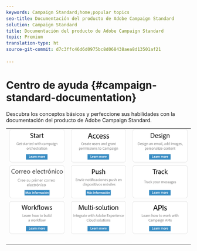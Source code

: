 ```yaml
---
keywords: Campaign Standard;home;popular topics
seo-title: Documentación del producto de Adobe Campaign Standard
solution: Campaign Standard
title: Documentación del producto de Adobe Campaign Standard
topic: Premium
translation-type: ht
source-git-commit: d7c3ffc46d6d0975bc8d068438aea8d13501af21

---
```



# Centro de ayuda {#campaign-standard-documentation}

Descubra los conceptos básicos y perfeccione sus habilidades con la documentación del producto de Adobe Campaign Standard.

|  |  |  |
|:---:|:---:|:---:|
| [![imagen](/help/assets/start-400.png)](/help/start/using/campaign-orchestration.md) | [![imagen](/help/assets/access-400.png)](/help/administration/using/about-access-management.md) | [![imagen](/help/assets/design-400.png)](/help/designing/using/about-email-content-design.md) |
| [![imagen](/help/assets/email-400.png)](/help/channels/using/creating-an-email.md) | [![imagen](/help/assets/push-400.png)](/help/channels/using/about-push-notifications.md) | [![imagen](/help/assets/track-400.png)](/help/sending/using/tracking-messages.md) |
| [![imagen](/help/assets/workflows-400.png)](/help/automating/using/building-a-workflow.md) | [![imagen](/help/assets/multi-400.png)](/help/integrating/using/about-campaign-integrations.md) | [![imagen](/help/assets/api-400.png)](https://docs.campaign.adobe.com/doc/standard/en/api/ACS_API.html) |
| [![imagen](/help/assets/empty123456791.png)](https://docs.adobe.com/content/help/en/campaign-standard/using/campaign-standard-home.translate.html) | [![imagen](/help/assets/empty123456791.png)](https://docs.adobe.com/content/help/en/campaign-standard/using/campaign-standard-home.translate.html) | [![imagen](/help/assets/empty123456791.png)](https://docs.adobe.com/content/help/en/campaign-standard/using/campaign-standard-home.translate.html) |
